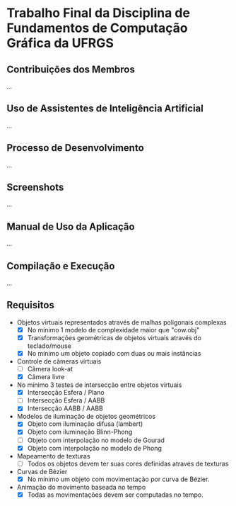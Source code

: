 # Trabalho Final da Disciplina de Fundamentos de Computação Gráfica da UFRGS

## Contribuições dos Membros

...

## Uso de Assistentes de Inteligência Artificial

...

## Processo de Desenvolvimento

...

## Screenshots

...

## Manual de Uso da Aplicação

...

## Compilação e Execução

...

## Requisitos

- Objetos virtuais representados através de malhas poligonais complexas
    - [x] No mínimo 1 modelo de complexidade maior que "cow.obj"
    - [x] Transformações geométricas de objetos virtuais através do teclado/mouse
    - [x] No mínimo um objeto copiado com duas ou mais instâncias

- Controle de câmeras virtuais
    - [ ] Câmera look-at
    - [x] Câmera livre

- No mínimo 3 testes de intersecção entre objetos virtuais
    - [x] Intersecção Esfera / Plano
    - [ ] Intersecção Esfera / AABB
    - [x] Intersecção AABB / AABB

- Modelos de iluminação de objetos geométricos
    - [x] Objeto com iluminação difusa (lambert)
    - [x] Objeto com iluminação Blinn-Phong
    - [ ] Objeto com interpolação no modelo de Gourad
    - [x] Objeto com interpolação no modelo de Phong

- Mapeamento de texturas
    - [ ] Todos os objetos devem ter suas cores definidas através de texturas

- Curvas de Bézier
    - [x] No mínimo um objeto com movimentação por curva de Bézier.

- Animação do movimento baseada no tempo
    - [x] Todas as movimentações devem ser computadas no tempo.
